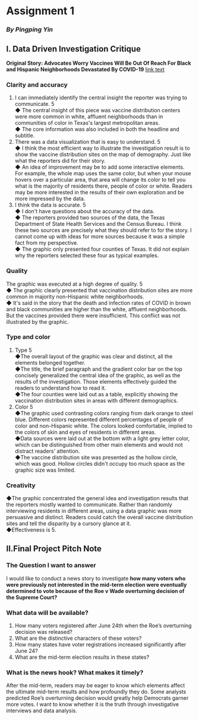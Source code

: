 # Assignment 1
### *By Pingping Yin* 
## I. Data Driven Investigation Critique  
**Original Story: Advocates Worry Vaccines Will Be Out Of Reach For Black and Hispanic Neighborhoods Devastated By COVID-19**  [link text](https://www.texastribune.org/2021/01/09/texas-coronavirus-vaccine-racial-inequality/)
### Clarity and accuracy 
1. I can immediately identify the central insight the reporter was trying to communicate.  5  
   ◆ The central insight of this piece was vaccine distribution centers were more common in white, affluent neighborhoods than in communities of color in Texas's largest metropolitan areas.  
   ◆ The core information was also included in both the headline and subtitle.  
2. There was a data visualization that is easy to understand. 5  
   ◆ I think the most efficient way to illustrate the investigation result is to show the vaccine distribution sites on the map of demography. Just like what the reporters did for their story.  
   ◆ An idea of improvement may be to add some interactive elements. For example, the whole map uses the same color, but when your mouse hovers over a particular area, that area will change its color to tell you what is the majority of residents there, people of color or white. Readers may be more interested in the results of their own exploration and be more impressed by the data.
3. I think the data is accurate. 5  
   ◆ I don't have questions about the accuracy of the data.  
   ◆ The reporters provided two sources of the data, the Texas Department of State Health Services and the Census Bureau. I think these two sources are precisely what they should refer to for the story. I cannot come up with ideas for more sources because it was a simple fact from my perspective.  
   ◆ The graphic only presented four counties of Texas. It did not explain why the reporters selected these four as typical examples. 
### Quality
The graphic was executed at a high degree of quality. 5  
  ◆ The graphic clearly presented that vaccination distribution sites are more common in majority non-Hispanic white neighborhoods.  
  ◆ It's said in the story that the death and infection rates of COVID in brown and black communities are higher than the white, affluent neighborhoods. But the vaccines provided there were insufficient. This conflict was not illustrated by the graphic.  
### Type and color 
1. Type 5  
  ◆The overall layout of the graphic was clear and distinct, all the elements belonged together.  
  ◆The title, the brief paragraph and the gradient color bar on the top concisely generalized the central idea of the graphic, as well as the results of the investigation. Those elements effectively guided the readers to understand how to read it.  
  ◆The four counties were laid out as a table, explicitly showing the vaccination distribution sites in areas with different demographics.  
2. Color 5  
  ◆The graphic used contrasting colors ranging from dark orange to steel blue. Different colors represented different percentages of people of color and non-Hispanic white. The colors looked comfortable, implied to the colors of skin and eyes of residents in different areas.  
  ◆Data sources were laid out at the bottom with a light grey letter color, which can be distinguished from other main elements and would not distract readers' attention.  
  ◆The vaccine distribution site was presented as the hollow circle, which was good. Hollow circles didn't occupy too much space as the graphic size was limited.  
### Creativity 
  ◆The graphic concentrated the general idea and investigation results that the reporters mostly wanted to communicate. Rather than randomly interviewing residents in different areas, using a data graphic was more persuasive and distinct. Readers could catch the overall vaccine distribution sites and tell the disparity by a cursory glance at it.  
  ◆Effectiveness is 5.  

## II.Final Project Pitch Note
### The Question I want to answer
I would like to conduct a news story to investigate __how many voters who were previously not interested in the mid-term election were eventually determined to vote because of the Roe v Wade overturning decision of the Supreme Court?__  
### What data will be available?
1. How many voters registered after June 24th when the Roe’s overturning decision was released?
2. What are the distinctive characters of these voters?
3. How many states have voter registrations increased significantly after June 24? 
4. What are the mid-term election results in these states?
### What is the news hook? What makes it timely?
After the mid-term, readers may be eager to know which elements affect the ultimate mid-term results and how profoundly they do. Some analysts predicted Roe’s overturning decision would greatly help Democrats garner more votes. I want to know whether it is the truth through investigative interviews and data analysis.


